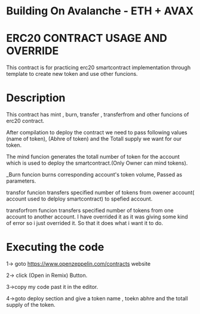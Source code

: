 # Building On Avalanche - ETH + AVAX

# ERC20 CONTRACT USAGE AND OVERRIDE
This contract is for practicing erc20 smartcontract implementation through template to create new token and use other funcions.

# Description

This contract has mint , burn, transfer , transferfrom and other funcions of erc20 contract.

After compilation to deploy the contract we need to pass following values (name of token), (Abhre of token) and the Totall supply we want for our token.

The mind funcion generates the totall number of token for the account which is used to deploy the smartcontract.(Only Owner can mind tokens).

_Burn funcion burns corresponding account's token volume, Passed as parameters.

transfor funcion transfers specified number of tokens from owener account( account used to delploy smartcontract) to spefied account.

transforfrom funcion transfers specified number of tokens from one account to another account. I have overrided it as it was giving some kind of error so i just overrided it. So that it does what i want it to do.

# Executing the code
1-> goto https://www.openzeppelin.com/contracts website

2-> click (Open in Remix) Button.

3->copy my code past it in the editor.

4->goto deploy section and give a token name , toekn abhre and the totall supply of the token.

